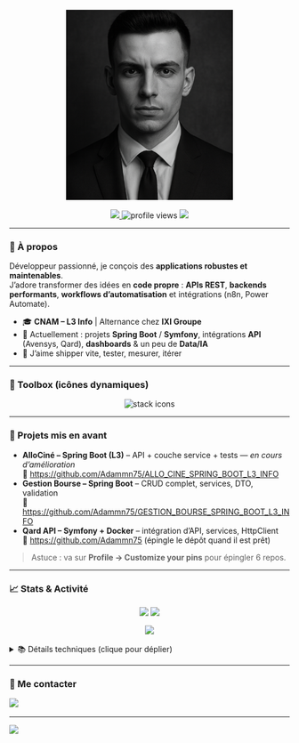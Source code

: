 <p align="center">
  <img src="./photo.png" alt="Bannière" width="300">
</p>


<p align="center">
  <a href="https://www.linkedin.com/in/mekkiou-a-b64021262/">
    <img src="https://img.shields.io/badge/LinkedIn-Connect-blue?logo=linkedin&logoColor=white" />
  </a>
  <img src="https://komarev.com/ghpvc/?username=Adammn75&style=flat&color=brightgreen" alt="profile views" />
  <img src="https://img.shields.io/badge/Location-Île%20de%20France-0a0" />
</p>

---

### 🧭 À propos
Développeur passionné, je conçois des **applications robustes et maintenables**.  
J’adore transformer des idées en **code propre** : **APIs REST**, **backends performants**, **workflows d’automatisation** et intégrations (n8n, Power Automate).

- 🎓 **CNAM – L3 Info** | Alternance chez **IXI Groupe**
- 🔭 Actuellement : projets **Spring Boot** / **Symfony**, intégrations **API** (Avensys, Qard), **dashboards** & un peu de **Data/IA**
- 🧪 J’aime shipper vite, tester, mesurer, itérer

---

### 🧰 Toolbox (icônes dynamiques)
<p align="center">
  <img src="https://skillicons.dev/icons?i=java,spring,php,symfony,python,js,html,css,git,github,docker,mysql,postgres,sqlite,postman,powershell,linux" alt="stack icons" />
</p>

---

### 🌟 Projets mis en avant
- **AlloCiné – Spring Boot (L3)** – API + couche service + tests — *en cours d’amélioration*  
  🔗 https://github.com/Adammn75/ALLO_CINE_SPRING_BOOT_L3_INFO  
- **Gestion Bourse – Spring Boot** – CRUD complet, services, DTO, validation  
  🔗 https://github.com/Adammn75/GESTION_BOURSE_SPRING_BOOT_L3_INFO  
- **Qard API – Symfony + Docker** – intégration d’API, services, HttpClient  
  🔗 https://github.com/Adammn75 (épingle le dépôt quand il est prêt)

> Astuce : va sur **Profile → Customize your pins** pour épingler 6 repos.

---

### 📈 Stats & Activité
<p align="center">
  <img height="165" src="https://github-readme-stats.vercel.app/api?username=Adammn75&show_icons=true&rank_icon=github&include_all_commits=true&hide_border=true" />
  <img height="165" src="https://github-readme-streak-stats.herokuapp.com/?user=Adammn75&hide_border=true" />
</p>
<p align="center">
  <img height="165" src="https://github-readme-stats.vercel.app/api/top-langs/?username=Adammn75&layout=compact&hide_border=true" />
</p>

<details>
<summary>📚 Détails techniques (clique pour déplier)</summary>

#### Standards & pratiques
- Architecture claire (**controllers → services → repositories**)
- **DTOs / validation** pour des APIs propres
- **Docs README/Swagger** quand c’est pertinent
- **CI/CD** (à venir) + **Docker** pour l’isolation
- Logs utiles, gestion d’erreurs, métriques

#### Automatisation & Intégrations
- **n8n / Power Automate** : ETL léger, connecteurs, webhooks
- **APIs** (Avensys, Qard…) : auth, pagination, rate-limits, rétries
- **Dashboards** : KPI, suivi d’activité, exports
</details>

---

### 🤝 Me contacter
<p>
  <a href="https://www.linkedin.com/in/mekkiou-a-b64021262/">
    <img src="https://img.shields.io/badge/LinkedIn-Adammn75-blue?logo=linkedin&logoColor=white" />
  </a>
</p>

---

<!-- Bandeau wavy décoratif -->
<img src="https://capsule-render.vercel.app/api?type=waving&height=120&color=0:111827,100:0ea5e9&section=footer&reversal=true"/>


